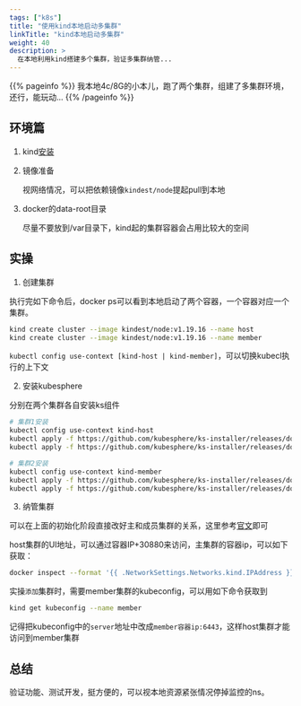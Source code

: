 ```yaml
---
tags: ["k8s"]
title: "使用kind本地启动多集群"
linkTitle: "kind本地启动多集群"
weight: 40
description: >
  在本地利用kind搭建多个集群，验证多集群纳管... 
---
```


{{% pageinfo %}}
我本地4c/8G的小本儿，跑了两个集群，组建了多集群环境，还行，能玩动...
{{% /pageinfo %}}


## 环境篇

1. kind[安装](https://kind.sigs.k8s.io/docs/user/quick-start/)

2. 镜像准备

    视网络情况，可以把依赖镜像`kindest/node`提起pull到本地

3. docker的data-root目录

    尽量不要放到/var目录下，kind起的集群容器会占用比较大的空间

## 实操

1. 创建集群

执行完如下命令后，docker ps可以看到本地启动了两个容器，一个容器对应一个集群。
```bash
kind create cluster --image kindest/node:v1.19.16 --name host
kind create cluster --image kindest/node:v1.19.16 --name member
```

`kubectl config use-context [kind-host | kind-member]`，可以切换kubecl执行的上下文

2. 安装kubesphere

分别在两个集群各自安装ks组件
```bash
# 集群1安装
kubectl config use-context kind-host
kubectl apply -f https://github.com/kubesphere/ks-installer/releases/download/v3.2.1/kubesphere-installer.yaml   
kubectl apply -f https://github.com/kubesphere/ks-installer/releases/download/v3.2.1/cluster-configuration.yaml

# 集群2安装
kubectl config use-context kind-member
kubectl apply -f https://github.com/kubesphere/ks-installer/releases/download/v3.2.1/kubesphere-installer.yaml   
kubectl apply -f https://github.com/kubesphere/ks-installer/releases/download/v3.2.1/cluster-configuration.yaml
```


3. 纳管集群

可以在上面的初始化阶段直接改好主和成员集群的关系，这里参考[官文](https://kubesphere.com.cn/docs/multicluster-management/enable-multicluster/direct-connection/)即可

host集群的UI地址，可以通过容器IP+30880来访问，主集群的容器ip，可以如下获取：
```bash
docker inspect --format '{{ .NetworkSettings.Networks.kind.IPAddress }}' host-control-plane
```

实操`添加`集群时，需要member集群的kubeconfig，可以用如下命令获取到
```bash
kind get kubeconfig --name member
```
记得把kubeconfig中的`server`地址中改成`member容器ip:6443`，这样host集群才能访问到member集群

## 总结

验证功能、测试开发，挺方便的，可以视本地资源紧张情况停掉监控的ns。